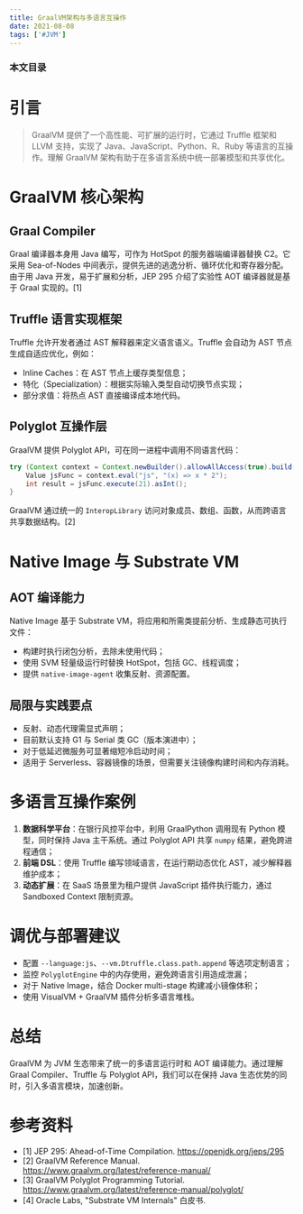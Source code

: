 ```yaml
---
title: GraalVM架构与多语言互操作
date: 2021-08-08
tags: ['#JVM']
---
```


### 本文目录
<!-- toc -->

# 引言
> GraalVM 提供了一个高性能、可扩展的运行时，它通过 Truffle 框架和 LLVM 支持，实现了 Java、JavaScript、Python、R、Ruby 等语言的互操作。理解 GraalVM 架构有助于在多语言系统中统一部署模型和共享优化。

# GraalVM 核心架构
## Graal Compiler
Graal 编译器本身用 Java 编写，可作为 HotSpot 的服务器端编译器替换 C2。它采用 Sea-of-Nodes 中间表示，提供先进的逃逸分析、循环优化和寄存器分配。由于用 Java 开发，易于扩展和分析，JEP 295 介绍了实验性 AOT 编译器就是基于 Graal 实现的。[1]

## Truffle 语言实现框架
Truffle 允许开发者通过 AST 解释器来定义语言语义。Truffle 会自动为 AST 节点生成自适应优化，例如：
- Inline Caches：在 AST 节点上缓存类型信息；
- 特化（Specialization）：根据实际输入类型自动切换节点实现；
- 部分求值：将热点 AST 直接编译成本地代码。

## Polyglot 互操作层
GraalVM 提供 Polyglot API，可在同一进程中调用不同语言代码：
```java
try (Context context = Context.newBuilder().allowAllAccess(true).build()) {
    Value jsFunc = context.eval("js", "(x) => x * 2");
    int result = jsFunc.execute(21).asInt();
}
```
GraalVM 通过统一的 `InteropLibrary` 访问对象成员、数组、函数，从而跨语言共享数据结构。[2]

# Native Image 与 Substrate VM
## AOT 编译能力
Native Image 基于 Substrate VM，将应用和所需类提前分析、生成静态可执行文件：
- 构建时执行闭包分析，去除未使用代码；
- 使用 SVM 轻量级运行时替换 HotSpot，包括 GC、线程调度；
- 提供 `native-image-agent` 收集反射、资源配置。

## 局限与实践要点
- 反射、动态代理需显式声明；
- 目前默认支持 G1 与 Serial 类 GC（版本演进中）；
- 对于低延迟微服务可显著缩短冷启动时间；
- 适用于 Serverless、容器镜像的场景，但需要关注镜像构建时间和内存消耗。

# 多语言互操作案例
1. **数据科学平台**：在银行风控平台中，利用 GraalPython 调用现有 Python 模型，同时保持 Java 主干系统。通过 Polyglot API 共享 `numpy` 结果，避免跨进程通信；
2. **前端 DSL**：使用 Truffle 编写领域语言，在运行期动态优化 AST，减少解释器维护成本；
3. **动态扩展**：在 SaaS 场景里为租户提供 JavaScript 插件执行能力，通过 Sandboxed Context 限制资源。

# 调优与部署建议
- 配置 `--language:js`、`--vm.Dtruffle.class.path.append` 等选项定制语言；
- 监控 `PolyglotEngine` 中的内存使用，避免跨语言引用造成泄漏；
- 对于 Native Image，结合 Docker multi-stage 构建减小镜像体积；
- 使用 VisualVM + GraalVM 插件分析多语言堆栈。

# 总结
GraalVM 为 JVM 生态带来了统一的多语言运行时和 AOT 编译能力。通过理解 Graal Compiler、Truffle 与 Polyglot API，我们可以在保持 Java 生态优势的同时，引入多语言模块，加速创新。

# 参考资料
- [1] JEP 295: Ahead-of-Time Compilation. https://openjdk.org/jeps/295
- [2] GraalVM Reference Manual. https://www.graalvm.org/latest/reference-manual/
- [3] GraalVM Polyglot Programming Tutorial. https://www.graalvm.org/latest/reference-manual/polyglot/
- [4] Oracle Labs, "Substrate VM Internals" 白皮书.
